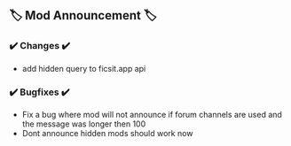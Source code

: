 ## 🏷️ Mod Announcement 🏷️

### **✔️ Changes ✔️**

* add hidden query to ficsit.app api

### **✔️ Bugfixes ✔️**

* Fix a bug where mod will not announce if forum channels are used and the message was longer then 100
* Dont announce hidden mods should work now